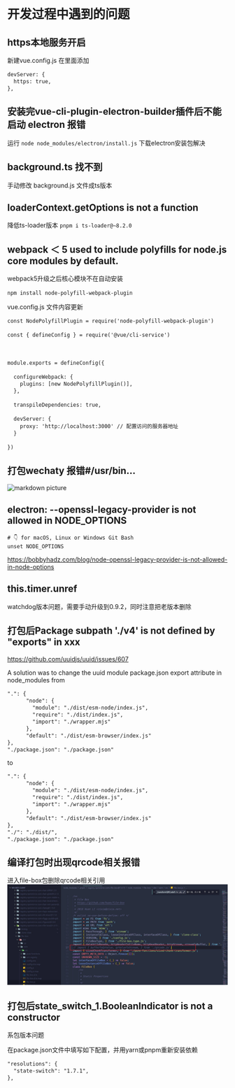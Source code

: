 # 开发过程中遇到的问题

## https本地服务开启
新建vue.config.js 在里面添加
```
devServer: {
  https: true,
},
```

## 安装完vue-cli-plugin-electron-builder插件后不能启动 electron 报错
运行 `node node_modules/electron/install.js` 下载electron安装包解决

## background.ts 找不到
手动修改 background.js 文件成ts版本

## loaderContext.getOptions is not a function
降低ts-loader版本 `pnpm i ts-loader@~8.2.0`

## webpack ＜ 5 used to include polyfills for node.js core modules by default.
webpack5升级之后核心模块不在自动安装

`npm install node-polyfill-webpack-plugin`

vue.config.js 文件内容更新
```
const NodePolyfillPlugin = require('node-polyfill-webpack-plugin')
 
const { defineConfig } = require('@vue/cli-service')
 
 
 
module.exports = defineConfig({
 
  configureWebpack: {
    plugins: [new NodePolyfillPlugin()],
  },
 
  transpileDependencies: true,
 
  devServer: {
    proxy: 'http://localhost:3000' // 配置访问的服务器地址
  }
 
})
```

## 打包wechaty 报错#/usr/bin...
![markdown picture](./images/concurrency.png)

## electron: --openssl-legacy-provider is not allowed in NODE_OPTIONS
```
# 👇️ for macOS, Linux or Windows Git Bash
unset NODE_OPTIONS
```
https://bobbyhadz.com/blog/node-openssl-legacy-provider-is-not-allowed-in-node-options

## this.timer.unref
watchdog版本问题，需要手动升级到0.9.2，同时注意把老版本删除

## 打包后Package subpath './v4' is not defined by "exports" in xxx
https://github.com/uuidjs/uuid/issues/607

A solution was to change the uuid module package.json export attribute in node_modules from

```
".": {
      "node": {
        "module": "./dist/esm-node/index.js",
        "require": "./dist/index.js",
        "import": "./wrapper.mjs"
      },
      "default": "./dist/esm-browser/index.js"
},
"./package.json": "./package.json"
```
to

```
".": {
      "node": {
        "module": "./dist/esm-node/index.js",
        "require": "./dist/index.js",
        "import": "./wrapper.mjs"
      },
      "default": "./dist/esm-browser/index.js"
},
"./": "./dist/",
"./package.json": "./package.json"
```

## 编译打包时出现qrcode相关报错
进入file-box包删除qrcode相关引用
![markdown picture](./images/qrcode-err.jpg)


## 打包后state_switch_1.BooleanIndicator is not a constructor
系包版本问题

在package.json文件中填写如下配置，并用yarn或pnpm重新安装依赖
```
"resolutions": {
  "state-switch": "1.7.1",
},
```